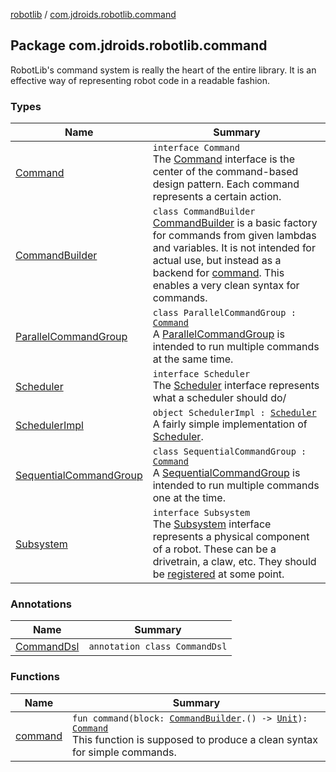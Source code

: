 [robotlib](../index.md) / [com.jdroids.robotlib.command](./index.md)

## Package com.jdroids.robotlib.command

RobotLib's command system is really the heart of the entire library. It is an effective way of representing robot code in a readable fashion.

### Types

| Name | Summary |
|---|---|
| [Command](-command/index.md) | `interface Command`<br>The [Command](-command/index.md) interface is the center of the command-based design pattern. Each command represents a certain action. |
| [CommandBuilder](-command-builder/index.md) | `class CommandBuilder`<br>[CommandBuilder](-command-builder/index.md) is a basic factory for commands from given lambdas and variables. It is not intended for actual use, but instead as a backend for [command](command.md). This enables a very clean syntax for commands. |
| [ParallelCommandGroup](-parallel-command-group/index.md) | `class ParallelCommandGroup : `[`Command`](-command/index.md)<br>A [ParallelCommandGroup](-parallel-command-group/index.md) is intended to run multiple commands at the same time. |
| [Scheduler](-scheduler/index.md) | `interface Scheduler`<br>The [Scheduler](-scheduler/index.md) interface represents what a scheduler should do/ |
| [SchedulerImpl](-scheduler-impl/index.md) | `object SchedulerImpl : `[`Scheduler`](-scheduler/index.md)<br>A fairly simple implementation of [Scheduler](-scheduler/index.md). |
| [SequentialCommandGroup](-sequential-command-group/index.md) | `class SequentialCommandGroup : `[`Command`](-command/index.md)<br>A [SequentialCommandGroup](-sequential-command-group/index.md) is intended to run multiple commands one at the time. |
| [Subsystem](-subsystem/index.md) | `interface Subsystem`<br>The [Subsystem](-subsystem/index.md) interface represents a physical component of a robot. These can be a drivetrain, a claw, etc. They should be [registered](-scheduler/register.md) at some point. |

### Annotations

| Name | Summary |
|---|---|
| [CommandDsl](-command-dsl/index.md) | `annotation class CommandDsl` |

### Functions

| Name | Summary |
|---|---|
| [command](command.md) | `fun command(block: `[`CommandBuilder`](-command-builder/index.md)`.() -> `[`Unit`](https://kotlinlang.org/api/latest/jvm/stdlib/kotlin/-unit/index.html)`): `[`Command`](-command/index.md)<br>This function is supposed to produce a clean syntax for simple commands. |
